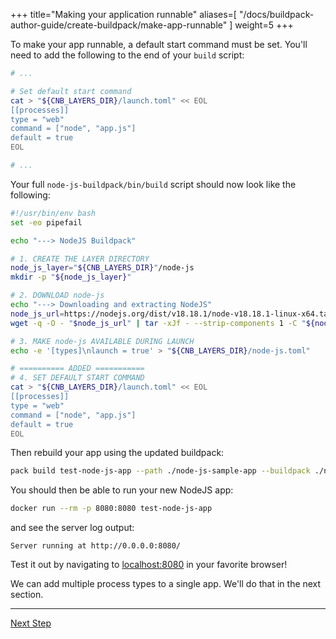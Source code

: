 
+++
title="Making your application runnable"
aliases=[
  "/docs/buildpack-author-guide/create-buildpack/make-app-runnable"
]
weight=5
+++

<!-- test:suite=create-buildpack;weight=5 -->

To make your app runnable, a default start command must be set. You'll need to add the following to the end of your `build` script:

<!-- file=node-js-buildpack/bin/build data-target=append -->
```bash
# ...

# Set default start command
cat > "${CNB_LAYERS_DIR}/launch.toml" << EOL
[[processes]]
type = "web"
command = ["node", "app.js"]
default = true
EOL

# ...
```

Your full `node-js-buildpack/bin/build`<!--+"{{open}}"+--> script should now look like the following:

<!-- test:file=node-js-buildpack/bin/build -->
```bash
#!/usr/bin/env bash
set -eo pipefail

echo "---> NodeJS Buildpack"

# 1. CREATE THE LAYER DIRECTORY
node_js_layer="${CNB_LAYERS_DIR}"/node-js
mkdir -p "${node_js_layer}"

# 2. DOWNLOAD node-js
echo "---> Downloading and extracting NodeJS"
node_js_url=https://nodejs.org/dist/v18.18.1/node-v18.18.1-linux-x64.tar.xz
wget -q -O - "$node_js_url" | tar -xJf - --strip-components 1 -C "${node_js_layer}"

# 3. MAKE node-js AVAILABLE DURING LAUNCH
echo -e '[types]\nlaunch = true' > "${CNB_LAYERS_DIR}/node-js.toml"

# ========== ADDED ===========
# 4. SET DEFAULT START COMMAND
cat > "${CNB_LAYERS_DIR}/launch.toml" << EOL
[[processes]]
type = "web"
command = ["node", "app.js"]
default = true
EOL
```

Then rebuild your app using the updated buildpack:

<!-- test:exec -->
```bash
pack build test-node-js-app --path ./node-js-sample-app --buildpack ./node-js-buildpack
```
<!--+- "{{execute}}"+-->

You should then be able to run your new NodeJS app:

```bash
docker run --rm -p 8080:8080 test-node-js-app
```
<!--+- "{{execute}}"+-->

and see the server log output:

```text
Server running at http://0.0.0.0:8080/
```

Test it out by navigating to [localhost:8080](http://localhost:8080) in your favorite browser!

We can add multiple process types to a single app. We'll do that in the next section.

<!--+if false+-->
---

<a href="/docs/for-buildpack-authors/tutorials/basic-buildpack/06_caching" class="button bg-pink">Next Step</a>
<!--+end+-->
